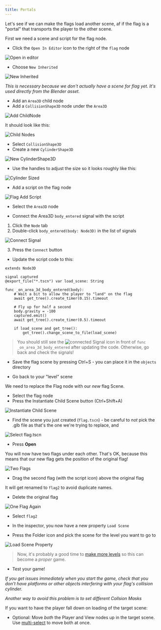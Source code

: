 ```yaml
---
title: Portals
---
```


Let's see if we can make the flags load another scene, af if the flag is a "portal" that transports the player to the other scene.

First we need a scene and script for the flag node.

* Click the `Open In Editor` icon to the right of the `flag` node

![Open in editor](res/portals/flag_open_in_editor.png)

* Choose `New Inherited`

![New Inherited](res/portals/new_inherited.png)

_This is necessary because we don't actually have a scene for flag yet. It's used directly from the Blender asset._

* Add an `Area3D` child node
* Add a `CollisionShape3D` node under the `Area3D`

![Add ChildNode](res/portals/add_child_node.png)

It should look like this:

![Child Nodes](res/portals/child_nodes.png)

* Select `CollisionShape3D`
* Create a new `CylinderShape3D`

![New CylinderShape3D](res/portals/new_cylindershape3d.png)

* Use the handles to adjust the size so it looks roughly like this:

![Cylinder Sized](res/portals/cylinder_sized.png)

* Add a script on the flag node

![Flag Add Script](res/portals/flag_add_script.png)

* Select the `Area3D` node

* Connect the Area3D `body_entered` signal with the script
 1. Click the `Node` tab
 2. Double-click `body_entered(body: Node3D)` in the list of signals

![Connect Signal](res/portals/connect_signal_1.png)

  3. Press the `Connect` button

* Update the script code to this:

```gdscript
extends Node3D

signal captured
@export_file("*.tscn") var load_scene: String

func _on_area_3d_body_entered(body):
	# Wait a bit to allow the player to "land" on the flag
	await get_tree().create_timer(0.15).timeout

	# Fly up for half a second
	body.gravity = -100
	captured.emit()
	await get_tree().create_timer(0.5).timeout

	if load_scene and get_tree():
		get_tree().change_scene_to_file(load_scene)
```

> You should still see the ![connected Signal](../assets/icon_connected_signal.png) icon in front of `func _on_area_3d_body_entered` after updating the code. Otherwise, go back and check the signals!

* Save the flag scene by pressing Ctrl+S - you can place it in the `objects` directory

* Go back to your "level" scene

We need to replace the Flag node with our _new_ flag Scene.

* Select the flag node
* Press the Instantiate Child Scene button (Ctrl+Shift+A)

![Instantiate Child Scene](res/portals/instantiate_child_scene.png)

 * Find the scene you just created (`flag.tscn`) - be careful to *not* pick the .glb file as that's the one we're trying to replace, and

![Select flag.tscn](res/portals/select_flag_tscn.png)

* Press **Open**

You will now have two flags under each other. That's OK, because this means that our new flag gets the position of the original flag!

![Two Flags](res/portals/two_flags.png)

* Drag the second flag (with the script icon) above the original flag 

It will get renamed to `flag2` to avoid duplicate names.

* Delete the original flag

![One Flag Again](res/portals/one_flag_again.png)

* Select `flag2`

* In the inspector, you now have a new property `Load Scene`

* Press the Folder icon and pick the scene for the level you want to go to

![Load Scene Property](res/portals/load_scene_property.png)

> Now, it's probably a good time to [make more levels](more_levels.md) so this can become a _proper_ game.

* Test your game!

_If you get issues immediately when you start the game, check that you don't have platforms or other objects interfering with your flag's collision cylinder._

_Another way to avoid this problem is to set different Collsion Masks_

If you want to have the player fall down on loading of the target scene:

* Optional: Move *both* the Player and View nodes up in the target scene. Use [multi-select](multi_select.md) to move both at once.
